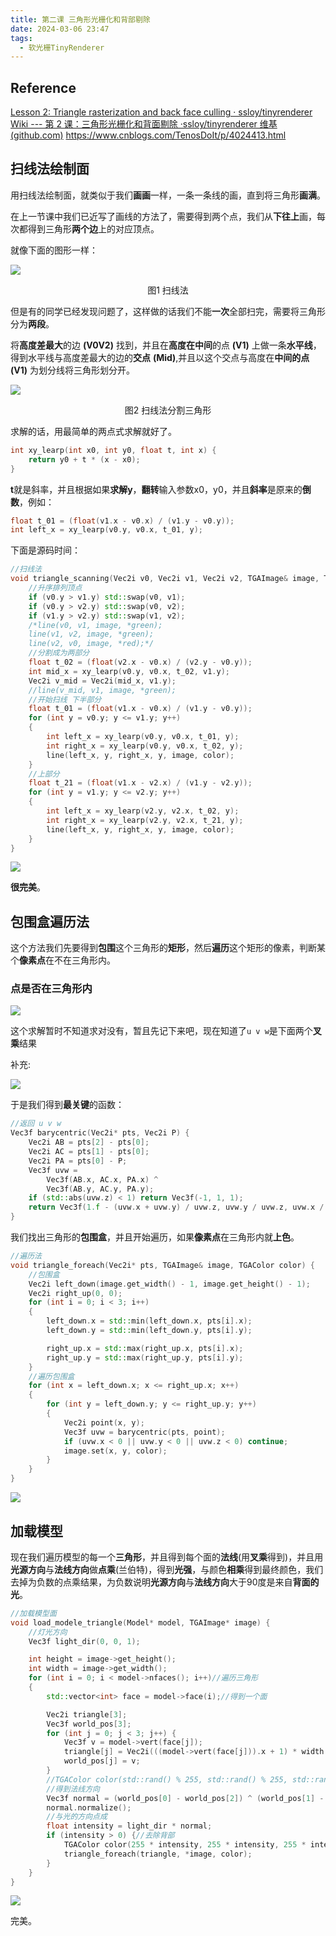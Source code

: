```yaml
---
title: 第二课 三角形光栅化和背部剔除
date: 2024-03-06 23:47
tags:
  - 软光栅TinyRenderer
---
```

## Reference

[Lesson 2: Triangle rasterization and back face culling · ssloy/tinyrenderer Wiki --- 第 2 课：三角形光栅化和背面剔除 ·ssloy/tinyrenderer 维基 (github.com)](https://github.com/ssloy/tinyrenderer/wiki/Lesson-2:-Triangle-rasterization-and-back-face-culling)
https://www.cnblogs.com/TenosDoIt/p/4024413.html

## 扫线法绘制面

用扫线法绘制面，就类似于我们**画画**一样，一条一条线的画，直到将三角形**画满**。

在上一节课中我们已近写了画线的方法了，需要得到两个点，我们从**下往上**画，每次都得到三角形**两个边**上的对应顶点。

就像下面的图形一样：

![](/images/posts/Pasted%20image%2020240307131711.png)
<center>图1 扫线法</center>

但是有的同学已经发现问题了，这样做的话我们不能**一次**全部扫完，需要将三角形分为**两段**。

将**高度差最大**的边 **(V0V2)** 找到，并且在**高度在中间**的点 **(V1)** 上做一条**水平线**，得到水平线与高度差最大的边的**交点** **(Mid)**,并且以这个交点与高度在**中间的点**  **(V1)** 为划分线将三角形划分开。

![](/images/posts/Pasted%20image%2020240307133209.png)
<center>图2 扫线法分割三角形</center>

求解的话，用最简单的两点式求解就好了。

```C++
int xy_learp(int x0, int y0, float t, int x) {
	return y0 + t * (x - x0);
}
```

**t**就是斜率，并且根据如果**求解y**，**翻转**输入参数x0，y0，并且**斜率**是原来的**倒数**，例如：

```C++
float t_01 = (float(v1.x - v0.x) / (v1.y - v0.y));
int left_x = xy_learp(v0.y, v0.x, t_01, y);
```

下面是源码时间：

```C++
//扫线法
void triangle_scanning(Vec2i v0, Vec2i v1, Vec2i v2, TGAImage& image, TGAColor color) {
	//升序排列顶点
	if (v0.y > v1.y) std::swap(v0, v1);
	if (v0.y > v2.y) std::swap(v0, v2);
	if (v1.y > v2.y) std::swap(v1, v2);
	/*line(v0, v1, image, *green);
	line(v1, v2, image, *green);
	line(v2, v0, image, *red);*/
	//分割成为两部分
	float t_02 = (float(v2.x - v0.x) / (v2.y - v0.y));
	int mid_x = xy_learp(v0.y, v0.x, t_02, v1.y);
	Vec2i v_mid = Vec2i(mid_x, v1.y);
	//line(v_mid, v1, image, *green);
	//开始扫线 下半部分
	float t_01 = (float(v1.x - v0.x) / (v1.y - v0.y));
	for (int y = v0.y; y <= v1.y; y++)
	{
		int left_x = xy_learp(v0.y, v0.x, t_01, y);
		int right_x = xy_learp(v0.y, v0.x, t_02, y);
		line(left_x, y, right_x, y, image, color);
	}
	//上部分
	float t_21 = (float(v1.x - v2.x) / (v1.y - v2.y));
	for (int y = v1.y; y <= v2.y; y++)
	{
		int left_x = xy_learp(v2.y, v2.x, t_02, y);
		int right_x = xy_learp(v2.y, v2.x, t_21, y);
		line(left_x, y, right_x, y, image, color);
	}
}
```

![](/images/posts/Pasted%20image%2020240307133709.png)

**很完美**。
## 包围盒遍历法

这个方法我们先要得到**包围**这个三角形的**矩形**，然后**遍历**这个矩形的像素，判断某个**像素点**在不在三角形内。

### 点是否在三角形内

![](/images/posts/AAF9FCEEDE20C17C4908EF0DE8A6DC19.jpg)

这个求解暂时不知道求对没有，暂且先记下来吧，现在知道了`u v w`是下面两个**叉乘**结果

补充:

![](/images/posts/Pasted%20image%2020240307193926.png)

于是我们得到**最关键**的函数：

```C++
//返回 u v w
Vec3f barycentric(Vec2i* pts, Vec2i P) {
	Vec2i AB = pts[2] - pts[0];
	Vec2i AC = pts[1] - pts[0];
	Vec2i PA = pts[0] - P;
	Vec3f uvw =
		Vec3f(AB.x, AC.x, PA.x) ^
		Vec3f(AB.y, AC.y, PA.y);
	if (std::abs(uvw.z) < 1) return Vec3f(-1, 1, 1);
	return Vec3f(1.f - (uvw.x + uvw.y) / uvw.z, uvw.y / uvw.z, uvw.x / uvw.z);
}
```

我们找出三角形的**包围盒**，并且开始遍历，如果**像素点**在三角形内就**上色**。

```C++
//遍历法
void triangle_foreach(Vec2i* pts, TGAImage& image, TGAColor color) {
	//包围盒
	Vec2i left_down(image.get_width() - 1, image.get_height() - 1);
	Vec2i right_up(0, 0);
	for (int i = 0; i < 3; i++)
	{
		left_down.x = std::min(left_down.x, pts[i].x);
		left_down.y = std::min(left_down.y, pts[i].y);

		right_up.x = std::max(right_up.x, pts[i].x);
		right_up.y = std::max(right_up.y, pts[i].y);
	}
	//遍历包围盒
	for (int x = left_down.x; x <= right_up.x; x++)
	{
		for (int y = left_down.y; y <= right_up.y; y++)
		{
			Vec2i point(x, y);
			Vec3f uvw = barycentric(pts, point);
			if (uvw.x < 0 || uvw.y < 0 || uvw.z < 0) continue;
			image.set(x, y, color);
		}
	}
}
```

![](/images/posts/Pasted%20image%2020240307135945.png)

## 加载模型

现在我们遍历模型的每一个**三角形**，并且得到每个面的**法线**(用**叉乘**得到)，并且用**光源方向**与**法线方向**做**点乘**(兰伯特)，得到**光强**，与颜色**相乘**得到最终颜色，我们去掉为负数的点乘结果，为负数说明**光源方向**与**法线方向**大于90度是来自**背面的光**。

```C++
//加载模型面
void load_modele_triangle(Model* model, TGAImage* image) {
	//灯光方向
	Vec3f light_dir(0, 0, 1);

	int height = image->get_height();
	int width = image->get_width();
	for (int i = 0; i < model->nfaces(); i++)//遍历三角形
	{
		std::vector<int> face = model->face(i);//得到一个面

		Vec2i triangle[3];
		Vec3f world_pos[3];
		for (int j = 0; j < 3; j++) {
			Vec3f v = model->vert(face[j]);
			triangle[j] = Vec2i(((model->vert(face[j])).x + 1) * width / 2, ((model->vert(face[j])).y + 1) * height / 2);
			world_pos[j] = v;
		}
		//TGAColor color(std::rand() % 255, std::rand() % 255, std::rand() % 255, 255);
		//得到法线方向
		Vec3f normal = (world_pos[0] - world_pos[2]) ^ (world_pos[1] - world_pos[2]);
		normal.normalize();
		//与光的方向点成
		float intensity = light_dir * normal;
		if (intensity > 0) {//去除背部
			TGAColor color(255 * intensity, 255 * intensity, 255 * intensity, 255 * intensity);
			triangle_foreach(triangle, *image, color);
		}
	}
}
```

![](/images/posts/Pasted%20image%2020240307140529.png)

完美。